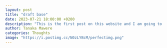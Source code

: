 ```yaml
---
layout: post
title: "draft base"
date: 2023-07-21 18:00:00 +0200
description: "This is the first post on this website and I am going to be recollecting on how and why I made this new site."
author: Tanaka Mawere
categories: Thoughts
image: "https://i.postimg.cc/N0zLYBcM/perfectimg.png"
---
```

